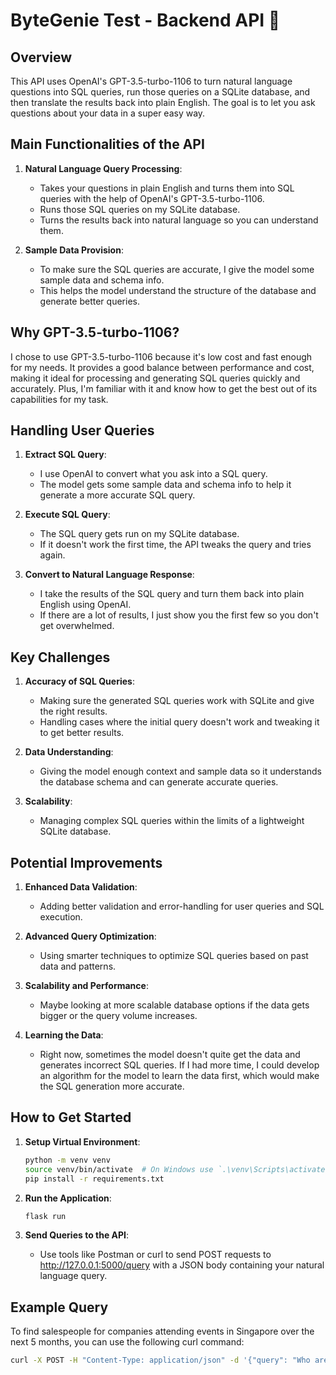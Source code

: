 # ByteGenie Test - Backend API 🤖

## Overview

This API uses OpenAI's GPT-3.5-turbo-1106 to turn natural language questions into SQL queries, run those queries on a SQLite database, and then translate the results back into plain English. The goal is to let you ask questions about your data in a super easy way.

## Main Functionalities of the API

1. **Natural Language Query Processing**:
   - Takes your questions in plain English and turns them into SQL queries with the help of OpenAI's GPT-3.5-turbo-1106.
   - Runs those SQL queries on my SQLite database.
   - Turns the results back into natural language so you can understand them.

2. **Sample Data Provision**:
   - To make sure the SQL queries are accurate, I give the model some sample data and schema info.
   - This helps the model understand the structure of the database and generate better queries.

## Why GPT-3.5-turbo-1106?

I chose to use GPT-3.5-turbo-1106 because it's low cost and fast enough for my needs. It provides a good balance between performance and cost, making it ideal for processing and generating SQL queries quickly and accurately. Plus, I'm familiar with it and know how to get the best out of its capabilities for my task.

## Handling User Queries

1. **Extract SQL Query**:
   - I use OpenAI to convert what you ask into a SQL query.
   - The model gets some sample data and schema info to help it generate a more accurate SQL query.

2. **Execute SQL Query**:
   - The SQL query gets run on my SQLite database.
   - If it doesn't work the first time, the API tweaks the query and tries again.

3. **Convert to Natural Language Response**:
   - I take the results of the SQL query and turn them back into plain English using OpenAI.
   - If there are a lot of results, I just show you the first few so you don't get overwhelmed.

## Key Challenges

1. **Accuracy of SQL Queries**:
   - Making sure the generated SQL queries work with SQLite and give the right results.
   - Handling cases where the initial query doesn't work and tweaking it to get better results.

2. **Data Understanding**:
   - Giving the model enough context and sample data so it understands the database schema and can generate accurate queries.

3. **Scalability**:
   - Managing complex SQL queries within the limits of a lightweight SQLite database.

## Potential Improvements

1. **Enhanced Data Validation**:
   - Adding better validation and error-handling for user queries and SQL execution.

2. **Advanced Query Optimization**:
   - Using smarter techniques to optimize SQL queries based on past data and patterns.

3. **Scalability and Performance**:
   - Maybe looking at more scalable database options if the data gets bigger or the query volume increases.

4. **Learning the Data**:
   - Right now, sometimes the model doesn't quite get the data and generates incorrect SQL queries. If I had more time, I could develop an algorithm for the model to learn the data first, which would make the SQL generation more accurate.

## How to Get Started

1. **Setup Virtual Environment**:
   ```sh
   python -m venv venv
   source venv/bin/activate  # On Windows use `.\venv\Scripts\activate`
   pip install -r requirements.txt
   ```

2. **Run the Application**:
   ```sh
   flask run
   ```

3. **Send Queries to the API**:
   - Use tools like Postman or curl to send POST requests to http://127.0.0.1:5000/query with a JSON body containing your natural language query.

## Example Query

To find salespeople for companies attending events in Singapore over the next 5 months, you can use the following curl command:

```sh
curl -X POST -H "Content-Type: application/json" -d '{"query": "Who are the salespeople for companies that are attending events in Singapore for the next 5 months"}' http://127.0.0.1:5000/query
```
